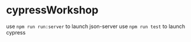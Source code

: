 # cypressWorkshop

use `npm run run:server` to launch json-server
use `npm run test` to launch cypress
